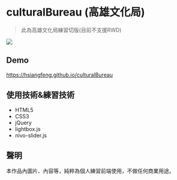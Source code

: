 # culturalBureau (高雄文化局)
> 此為高雄文化局練習切版(目前不支援RWD)

![](https://i.imgur.com/55sGZND.png)
## Demo
[https://hsiangfeng.github.io/culturalBureau ](https://hsiangfeng.github.io/culturalBureau ) 
## 使用技術&練習技術
- HTML5
- CSS3
- jQuery
- lightbox.js
- nivo-slider.js
## 聲明
本作品內圖片、內容等，純粹為個人練習前端使用，不做任何商業用途。